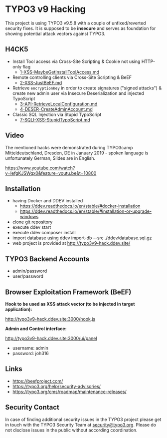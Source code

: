 # TYPO3 v9 Hacking

This project is using TYPO3 v9.5.8 with a couple of unfixed/reverted security fixes.
It is supposed to be **insecure** and serves as foundation for showing potential attack
vectors against TYPO3.

## H4CK5

* Install Tool access via Cross-Site Scripting & Cookie not using HTTP-only flag
  + [1-XSS-MaybeGetInstallToolAccess.md](.hack/1-XSS-MaybeGetInstallToolAccess.md)
* Remote controlling clients via Cross-Site Scripting & BeEF
  + [2-XSS-JustBeEF.md](.hack/2-XSS-JustBeEF.md)
* Retrieve `encryptionKey` in order to create signatures ("signed attacks")
  & create new admin user via Insecure Deserialization and injected TypoScript
  + [3-API-RetrieveLocalConfiguration.md](.hack/3-API-RetrieveLocalConfiguration.md)
  + [4-DESER-CreateAdminAccount.md](.hack/4-DESER-CreateAdminAccount.md)
* Classic SQL Injection via Stupid TypoScript
  + [7-SQLI-XSS-StupidTypoScript.md](.hack/7-SQLI-XSS-StupidTypoScript.md)

## Video

The mentioned hacks were demonstrated during TYPO3camp Mitteldeutschland, Dresden, DE
in January 2019 - spoken language is unfortunately German, Slides are in English.

https://www.youtube.com/watch?v=lefgKJSWqx0&feature=youtu.be&t=10800

## Installation

* having Docker and DDEV installed
  + https://ddev.readthedocs.io/en/stable/#docker-installation
  + https://ddev.readthedocs.io/en/stable/#installation-or-upgrade-windows
* clone git repository
* execute ddev start
* execute ddev composer install
* import database using ddev import-db --src ./ddev/database.sql.gz
* web project is provided at http://typo3v9-hack.ddev.site/


## TYPO3 Backend Accounts

* admin/password
* user/password

## Browser Exploitation Framework (BeEF)

**Hook to be used as XSS attack vector (to be injected in target application):**

http://typo3v9-hack.ddev.site:3000/hook.js

**Admin and Control interface:**

http://typo3v9-hack.ddev.site:3000/ui/panel

* username: admin
* password: joh316

## Links

* https://beefproject.com/
* https://typo3.org/help/security-advisories/
* https://typo3.org/cms/roadmap/maintenance-releases/

## Security Contact

In case of finding additional security issues in the TYPO3 project please get in
touch with the TYPO3 Security Team at [security@typo3.org](mailto:security@typo3.org).
Please do not disclose issues in the public without according coordination.
